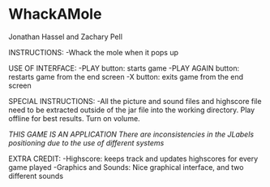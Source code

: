 # WhackAMole
Jonathan Hassel and Zachary Pell

INSTRUCTIONS:
    -Whack the mole when it pops up

USE OF INTERFACE:
    -PLAY button: starts game
    -PLAY AGAIN button: restarts game from the end screen
    -X button: exits game from the end screen

SPECIAL INSTRUCTIONS:
    -All the picture and sound files and highscore file need to be extracted outside of the jar file into the
     working directory. Play offline for best results. Turn on volume.


*THIS GAME IS AN APPLICATION*
*There are inconsistencies in the JLabels positioning due to the use of different systems*


EXTRA CREDIT:
    -Highscore: keeps track and updates highscores for every game played
    -Graphics and Sounds: Nice graphical interface, and two different sounds
